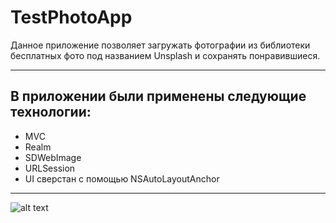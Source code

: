 # TestPhotoApp
Данное приложение позволяет загружать фотографии из библиотеки бесплатных фото под названием Unsplash и сохранять понравившиеся.

_____

## В приложении были применены следующие технологии:
- MVC
- Realm
- SDWebImage
- URLSession
- UI сверстан с помощью NSAutoLayoutAnchor
____
![alt text](https://media.giphy.com/media/BMSWJlYo5ewJRUdfeo/giphy-downsized-large.gif)

